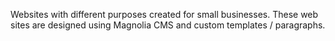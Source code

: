 Websites with different purposes created for small businesses. These web sites are designed using Magnolia CMS and custom templates / paragraphs.